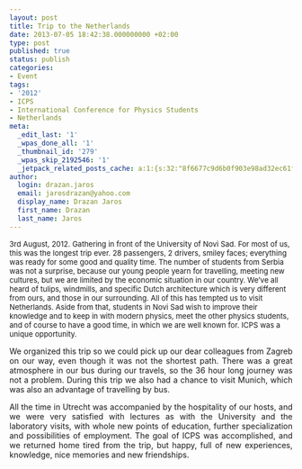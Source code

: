 ```yaml
---
layout: post
title: Trip to the Netherlands
date: 2013-07-05 18:42:38.000000000 +02:00
type: post
published: true
status: publish
categories:
- Event
tags:
- '2012'
- ICPS
- International Conference for Physics Students
- Netherlands
meta:
  _edit_last: '1'
  _wpas_done_all: '1'
  _thumbnail_id: '279'
  _wpas_skip_2192546: '1'
  _jetpack_related_posts_cache: a:1:{s:32:"8f6677c9d6b0f903e98ad32ec61f8deb";a:2:{s:7:"expires";i:1442221501;s:7:"payload";a:3:{i:0;a:1:{s:2:"id";i:283;}i:1;a:1:{s:2:"id";i:964;}i:2;a:1:{s:2:"id";i:198;}}}}
author:
  login: drazan.jaros
  email: jarosdrazan@yahoo.com
  display_name: Drazan Jaros
  first_name: Drazan
  last_name: Jaros
---
```

<p><span style="font-size: 13px; text-align: justify;">3rd August, 2012. Gathering in front of the University of Novi Sad. For most of us, this was the longest trip ever. 28 passengers, 2 drivers, smiley faces; everything was ready for some good and quality time. The number of students from Serbia was not a surprise, because our young people yearn for travelling, meeting new cultures, but we are limited by the economic situation in our country. We’ve all heard of tulips, windmills, and specific Dutch architecture which is very different from ours, and those in our surrounding. All of this has tempted us to visit Netherlands. Aside from that, students in Novi Sad wish to improve their knowledge and to keep in with modern physics, meet the other physics students, and of course to have a good time, in which we are well known for. ICPS was a unique opportunity.</span></p>
<p style="text-align: justify;">We organized this trip so we could pick up our dear colleagues from Zagreb on our way, even though it was not the shortest path. There was a great atmosphere in our bus during our travels, so the 36 hour long journey was not a problem. During this trip we also had a chance to visit Munich, which was also an advantage of travelling by bus.</p>
<p style="text-align: justify;">All the time in Utrecht was accompanied by the hospitality of our hosts, and we were very satisfied with lectures as with the University and the laboratory visits, with whole new points of education, further specialization and possibilities of employment. The goal of ICPS was accomplished, and we returned home tired from the trip, but happy, full of new experiences, knowledge, nice memories and new friendships.</p>
